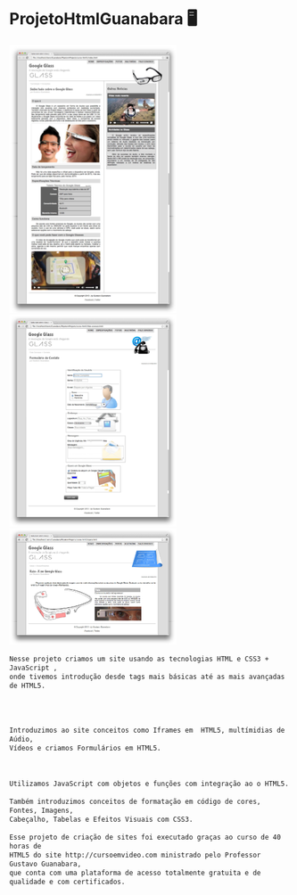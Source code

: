
# ProjetoHtmlGuanabara 🖥️

<div class="box"><img src="_interface/01-index.jpg" width="300px" frameborder="2px" /><img src="_interface/05-fale-conosco.jpg"  width="300px" frameborder="2px" /><img src="_interface/02-specs.jpg" width="300px" frameborder="2px"/></div>
</div>



    Nesse projeto criamos um site usando as tecnologias HTML e CSS3 + JavaScript , 
    onde tivemos introdução desde tags mais básicas até as mais avançadas de HTML5. 
    
    

        
    Introduzimos ao site conceitos como Iframes em  HTML5, multímidias de Aúdio, 
    Vídeos e criamos Formulários em HTML5.
    


    Utilizamos JavaScript com objetos e funções com integração ao o HTML5.

    Também introduzimos conceitos de formatação em código de cores, Fontes, Imagens, 
    Cabeçalho, Tabelas e Efeitos Visuais com CSS3.
    
    Esse projeto de criação de sites foi executado graças ao curso de 40 horas de 
    HTML5 do site http://cursoemvideo.com ministrado pelo Professor Gustavo Guanabara, 
    que conta com uma plataforma de acesso totalmente gratuita e de qualidade e com certificados.



